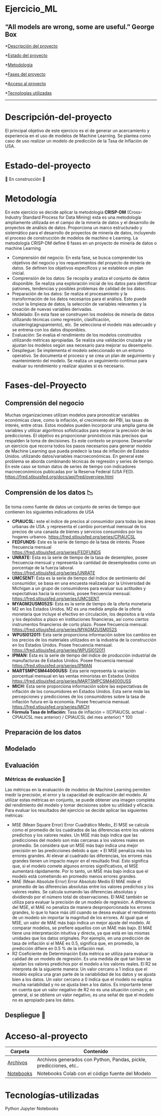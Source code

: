 # Ejercicio_ML
## “All models are wrong, some are useful.” George Box

*[Descripción del proyecto](#Descripción-del-proyecto)

*[Estado del proyecto](#Estado-del-proyecto)

*[Metodología](#Metodología)

*[Fases del proyecto](#Fases-del-proyecto)

*[Acceso al proyecto](#Acceso-al-proyecto)

*[Tecnologías utilizadas](#Tecnologías-utilizadas)

---
# Descripción-del-proyecto
El principal objetivo de este ejercicio es el de generar un acercamiento y experiencia en el uso de modelos de Machine Learning. Se plantea como caso de uso realizar un modelo de predicción de la Tasa de Inflación de USA. 


# Estado-del-proyecto
:construction: En construcción :construction:

# Metodología
En este ejercicio se decide aplicar la metodología __CRISP-DM__ (Cross-Industry Standard Process for Data Mining) esta es una metodología ampliamente utilizada en el campo de la minería de datos y el desarrollo de proyectos de análisis de datos. Proporciona un marco estructurado y sistemático para el desarrollo de proyectos de minería de datos, incluyendo el proceso de construcción de modelos de machino e Learning.
La metodología CRISP-DM define 6 fases en un proyecto de minería de datos o machine Learning
* Comprensión del negocio: En esta fase, se busca comprender los objetivos del negocio y los requerimientos del proyecto de minería de datos. Se definen los objetivos específicos y se establece un plan inicial.
*	Comprensión de los datos: Se recopila y analiza el conjunto de datos disponible. Se realiza una exploración inicial de los datos para identificar patrones, tendencias y posibles problemas de calidad de los datos.
*	Preparación de los datos: Se realiza el procesamiento y la transformación de los datos necesarios para el análisis. Esto puede incluir la limpieza de datos, la selección de variables relevantes y la creación de nuevas variables derivadas.
*	Modelado: En esta fase se construyen los modelos de minería de datos utilizando técnicas como regresión, clasificación, clustering(agrupamiento), etc. Se selecciona el modelo más adecuado y se entrena con los datos disponibles.
*	Evaluación: Se evalúa el rendimiento de los modelos construidos utilizando métricas apropiadas. Se realiza una validación cruzada y se ajustan los modelos según sea necesario para mejorar su desempeño.
*	Despliegue: Se implementa el modelo seleccionado en un entorno operativo. Se documenta el proceso y se crea un plan de seguimiento y mantenimiento del modelo. Se realiza un seguimiento continuo para evaluar su rendimiento y realizar ajustes si es necesario.


# Fases-del-Proyecto
 ## Comprensión del negocio
Muchas organizaciones  utilizan modelos para pronosticar variables económicas clave, como la inflación, el crecimiento del PBI, las tasas de interés, entre otras. Estos modelos pueden incorporar una amplia gama de variables y utilizar algoritmos sofisticados para mejorar la precisión de las predicciones. El objetivo es proporcionar pronósticos más precisos que respalden la toma de decisiones. Es este contexto se propone. Desarrollar un ejercicio que recorra todos los pasos necesarios para generar modelo de Machine Learning que pueda predecir la tasa de inflación de Estados Unidos. utilizando datos/variables macroeconómicas. En general este problema se aborda combinando técnicas de regresión y series de tiempo. En este caso se toman datos de series de tiempo con indicadores macroeconómicos publicadas por la Reserva Federal (USA FED). https://fred.stlouisfed.org/docs/api/fred/overview.html 
## Comprensión de los datos :chart_with_downwards_trend:
 Se toma como fuente de datos un conjunto de series de tiempo que contienen los siguientes indicadores de USA
* __CPIAUCSL:__ este el índice de precios al consumidor para todas las áreas urbanas de USA. y representa el cambio porcentual mensual de los precios de una canasta de bienes y servicios consumidos por los hogares urbanos.
https://fred.stlouisfed.org/series/CPIAUCSL
* __FEDFUNDS:__ Este es la serie de tiempo de la tasa de interés. Posee frecuencia mensual  
https://fred.stlouisfed.org/series/FEDFUNDS
* __UNRATE:__ Esta es la serie de tiempo de la tasa de desempleo, posee frecuencia mensual y 
representa la cantidad de desempleados como un porcentaje de la fuerza laboral. 
https://fred.stlouisfed.org/series/UNRATE
* __UMCSENT:__ Esta es la serie de tiempo del índice de sentimiento del consumidor, se basa en una encuesta realizada por la Universidad de Michigan a un grupo de consumidores para evaluar sus actitudes y expectativas hacia la economía, posee frecuencia mensual.
https://fred.stlouisfed.org/series/UMCSENT
* __MYAGM2USM052S:__ Esta es la serie de tiempo de la oferta monetaria M2 en los Estados Unidos. M2 es una medida amplia de la oferta monetaria que incluye el efectivo en circulación, los depósitos a la vista y los depósitos a plazo en instituciones financieras, así como ciertos instrumentos financieros de corto plazo. Posee frecuencia mensual. 
https://fred.stlouisfed.org/series/MYAGM2USM052S
* __WPUSI012011:__ Esta serie proporciona información sobre los cambios en los precios de los materiales utilizados en la industria de la construcción en los Estados Unidos. Posee frecuencia mensual. 
https://fred.stlouisfed.org/series/WPUSI012011
* __IPMAN:__ Esta es la serie de tiempo del índice de producción industrial de manufacturas de Estados Unidos. Posee frecuencia mensual 
https://fred.stlouisfed.org/series/IPMAN
* __MARTSMPCSM44000USS:__ Esta serie representa la variación porcentual mensual en las ventas minoristas en Estados Unidos
https://fred.stlouisfed.org/series/MARTSMPCSM44000USS
* __MICH:__ Esta serie proporciona información sobre las expectativas de inflación de los consumidores en Estados Unidos. Esta serie mide las percepciones y predicciones de los consumidores sobre la tasa de inflación futura en la economía. Posee frecuencia mensual.
https://fred.stlouisfed.org/series/MICH 
* __Fórmula Tasa de Inflación:__ Tasa de inflación = ((CPIAUCSL actual - CPIAUCSL mes anterior) / CPIAUCSL del mes anterior) * 100 
 ## Preparación de los datos
 ## Modelado
 ## Evaluación
### Métricas de evaluación :triangular_ruler:
Las métricas en la evaluación de modelos de Machine Learning permiten medir la precisión, el error y la capacidad de explicación del modelo. Al utilizar estas métricas en conjunto, se puede obtener una imagen completa del rendimiento del modelo y tomar decisiones sobre su utilidad y eficacia. Para evaluar los resultados del ejercicio se decide aplicar las siguientes métricas:
* MSE (Mean Square Error) Error Cuadrático Medio_
El MSE se calcula como el promedio de los cuadrados de las diferencias entre los valores predichos y los valores reales. Un MSE más bajo indica que las predicciones del modelo son más cercanas a los valores reales en promedio. Se considera que un MSE más bajo indica una mejor precisión en las predicciones debido a que: • El MSE penaliza más los errores grandes. Al elevar al cuadrado las diferencias, los errores más grandes tienen un impacto mayor en el resultado final. Esto significa que, si el modelo comete algunos errores significativos, el MSE aumentará rápidamente. Por lo tanto, un MSE más bajo indica que el modelo está cometiendo en promedio menos errores grandes.
* MAE (Mean Absolute Error) Error Absoluto Medio
El MAE mide el promedio de las diferencias absolutas entre los valores predichos y los valores reales. Se calcula sumando las diferencias absolutas y dividiendo por el número total de observaciones. El MAE también se utiliza para evaluar la precisión de un modelo de regresión. A diferencia del MSE, el MAE no penaliza de manera desproporcionada los errores grandes, lo que lo hace más útil cuando se desea evaluar el rendimiento de un modelo sin importar la magnitud de los errores. Al igual que el MSE, un valor de MAE más bajo indica un mejor ajuste del modelo. Al comparar modelos, se prefiere aquellos con un MAE más bajo. El MAE tiene una interpretación intuitiva y directa, ya que está en las mismas unidades que los datos originales. Por ejemplo, en una predicción de tasa de inflación si el MAE es 0.5, significa que, en promedio, la predicción difiere en 0.5 % de la inflación real.
* R2 Coeficiente de Determinación
Esta métrica se utiliza para evaluar la calidad de un modelo de regresión. Es una medida de qué tan bien se ajustan los valores predichos por el modelo a los valores reales. El R2 se interpreta de la siguiente manera:
Un valor cercano a 1 indica que el modelo explica una gran parte de la variabilidad de los datos y se ajusta bien a los datos. Un valor cercano a 0 indica que el modelo no explica mucha variabilidad y no se ajusta bien a los datos. Es importante tener en cuenta que un valor negativo de R2 no es una situación común y, en general, si se obtiene un valor negativo, es una señal de que el modelo no es apropiado para los datos.

 ## Despliegue :rocket:
 # Acceso-al-proyecto
  | Carpeta              | Contenido |
| -------------------- | --------- |
| [Archivos](./Archivos) | Archivos generados con Python,  Pandas, pickle, predicciones, etc.. |
| [Notebooks](./Notebooks) | Notebooks Colab con el código fuente del Modelo  |

# Tecnologías-utilizadas
Python
Jupyter Notebooks 
  
